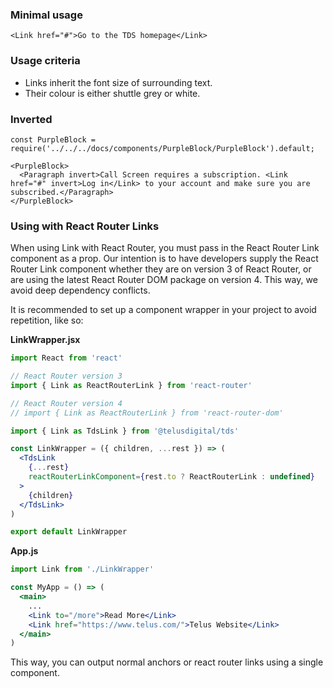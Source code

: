 ### Minimal usage

```
<Link href="#">Go to the TDS homepage</Link>
```

### Usage criteria

- Links inherit the font size of surrounding text.
- Their colour is either shuttle grey or white.

### Inverted

```
const PurpleBlock = require('../../../docs/components/PurpleBlock/PurpleBlock').default;

<PurpleBlock>
  <Paragraph invert>Call Screen requires a subscription. <Link href="#" invert>Log in</Link> to your account and make sure you are subscribed.</Paragraph>
</PurpleBlock>
```

### Using with React Router Links

When using Link with React Router, you must pass in the React Router Link component as a prop. Our intention is to have developers supply the React Router Link component whether they are on version 3 of React Router, or are using the latest React Router DOM package on version 4. This way, we avoid deep dependency conflicts.

It is recommended to set up a component wrapper in your project to avoid repetition, like so:

**LinkWrapper.jsx**
```jsx
import React from 'react'

// React Router version 3
import { Link as ReactRouterLink } from 'react-router'

// React Router version 4
// import { Link as ReactRouterLink } from 'react-router-dom'

import { Link as TdsLink } from '@telusdigital/tds'

const LinkWrapper = ({ children, ...rest }) => (
  <TdsLink
    {...rest}
    reactRouterLinkComponent={rest.to ? ReactRouterLink : undefined}
  >
    {children}
  </TdsLink>
)

export default LinkWrapper
```

**App.js**
```jsx
import Link from './LinkWrapper'

const MyApp = () => (
  <main>
    ...
    <Link to="/more">Read More</Link>
    <Link href="https://www.telus.com/">Telus Website</Link>
  </main>
)
```

This way, you can output normal anchors or react router links using a single component.
